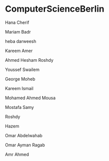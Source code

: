 
# ComputerScienceBerlin

Hana Cherif

Mariam Badr

heba darweesh

Kareem Amer

Ahmed Hesham Roshdy

Youssef Swailem

George Moheb

Kareem Ismail

Mohamed Ahmed Mousa

Mostafa Samy

Roshdy

Hazem

Omar Abdelwahab

Omar Ayman Ragab

Amr Ahmed
